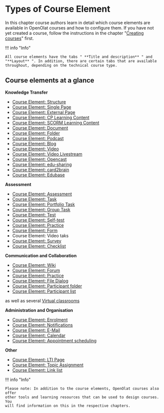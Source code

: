 # Types of Course Element

In this chapter course authors learn in detail which course elements are
available in OpenOlat courses and how to configure them. If you have not yet
created a course, follow the instructions in the chapter "[Creating
courses](../learningresources/Creating_Course.md)" first.

  
 
!!! info "Info"

    All course elements have the tabs " **Title and description** " and "**Layout** ". In addition, there are certain tabs that are available throughout, depending on the technical course type.

  

## Course elements at a glance

**Knowledge Transfer**

  * [Course Element: Structure](../learningresources/Knowledge_Transfer.md#structure)
  * [Course Element: Single Page](../learningresources/Knowledge_Transfer.md#single_page)
  * [Course Element: External Page](../learningresources/Knowledge_Transfer.md#externa_page)
  * [Course Element: CP Learning Content](../learningresources/Knowledge_Transfer.md#CP_learning_content)
  * [Course Element: SCORM Learning Content](../learningresources/Knowledge_Transfer.md#SCORM_learning_content)
  * [Course Element: Document](../learningresources/Knowledge_Transfer.md#document)
  * [Course Element: Folder](../learningresources/Knowledge_Transfer.md#folder)
  * [Course Element: Podcast](../learningresources/Knowledge_Transfer.md#podcast)
  * [Course Element: Blog](../learningresources/Knowledge_Transfer.md#blog)
  * [Course Element: Video](../learningresources/Knowledge_Transfer.md#video)
  * [Course Element: Video Livestream](../learningresources/Knowledge_Transfer.md#livestream)
  * [Course Element: Opencast](../learningresources/Knowledge_Transfer.md#opencast)
  * [Course Element: edu-sharing](../learningresources/Knowledge_Transfer.md#edusharing)
  * [Course Element: card2brain](../learningresources/Knowledge_Transfer.md#card2brain)
  * [Course Element: Edubase](../learningresources/Knowledge_Transfer.md#edubase)

**Assessment**

  * [Course Element: Assessment](../learningresources/Assessment.md#course_element_assessment)
  * [Course Element: Task](../learningresources/Assessment.md#course_element_task)
  * [Course Element: Portfolio Task](../learningresources/Assessment.md#course_element_portfolio)
  * [Course Element: Group Task](../learningresources/Assessment.md#course_element_group_tasks)
  * [Course Element: Test](../learningresources/Assessment.md#course_element_test)
  * [Course Element: Self-test](../learningresources/Assessment.md#course_element_self_test)
  * [Course Element: Practice](../learningresources/Assessment.md#course_element_uebung)    
  * [Course Element: Form](../learningresources/Assessment.md#course_element_form)
  * Course Element: Video taks
  * [Course Element: Survey](../learningresources/Assessment.md#course_element_survey)
  * [Course Element: Checklist](../learningresources/Assessment.md#course_element_checklist)

**Communication and Collaboration**

  * [Course Element: Wiki](../learningresources/Communication_and_Collaboration.md#wiki)
  * [Course Element: Forum](../learningresources/Communication_and_Collaboration.md#forum)
  * [Course Element: Practice](Course_Element_../learningresources/Assessment.md#course_element_uebung)  
  * [Course Element: File Dialog](../learningresources/Communication_and_Collaboration.md#file_dialog)
  * [Course Element: Participant folder](../learningresources/Communication_and_Collaboration.md#participant_folder)
  * [Course Element: Participant list](../learningresources/Communication_and_Collaboration.md#participant_list)

as well as several [Virtual classrooms](Virtual_classrooms.md)

**Administration and Organisation**

  * [Course Element: Enrolment](../learningresources/Administration_and_Organisation.md#enrolment)
  * [Course Element: Notifications](../learningresources/Administration_and_Organisation.md#notification)
  * [Course Element: E-Mail](../learningresources/Administration_and_Organisation.md#mail)
  * [Course Element: Calendar](../learningresources/Administration_and_Organisation.md#cal)
  * [Course Element: Appointment scheduling](../learningresources/Administration_and_Organisation.md#appointment_scheduling)

**Other**

  * [Course Element: LTI Page](../learningresources/Other.md#lti)
  * [Course Element: Topic Assignment](../learningresources/Other.md#topic_assignment)
  * [Course Element: Link list](../learningresources/Other.md#linklist)

  

!!! info "Info"
    
    Please note: In addition to the course elements, OpenOlat courses also offer
    other tools and learning resources that can be used to design courses. You
    will find information on this in the respective chapters.

